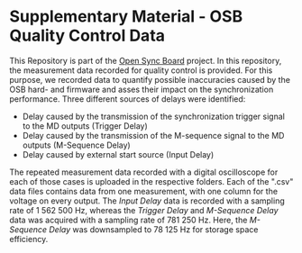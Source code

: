 # Supplementary Material - OSB Quality Control Data

This Repository is part of the [Open Sync Board](https://github.com/empkins/open-sync-board) project.
In this repository, the measurement data recorded for quality control is provided. 
For this purpose, we recorded data to quantify possible inaccuracies caused by the OSB hard- and firmware and asses their impact on the synchronization performance. Three different sources of delays were identified: 
- Delay caused by the transmission of the synchronization trigger signal to the MD outputs (Trigger Delay)
- Delay caused by the transmission of the M-sequence signal to the MD outputs (M-Sequence Delay)
- Delay caused by external start source (Input Delay)

The repeated measurement data recorded with a digital oscilloscope for each of those cases is uploaded in the respective folders. 
Each of the ".csv" data files contains data from one measurement, with one column for the voltage on every output.
The *Input Delay* data is recorded with a sampling rate of 1 562 500 Hz, whereas the *Trigger Delay* and *M-Sequence Delay* data was acquired with a sampling rate of 781 250 Hz. Here, the *M-Sequence Delay* was downsampled to 78 125 Hz for storage space efficiency.
